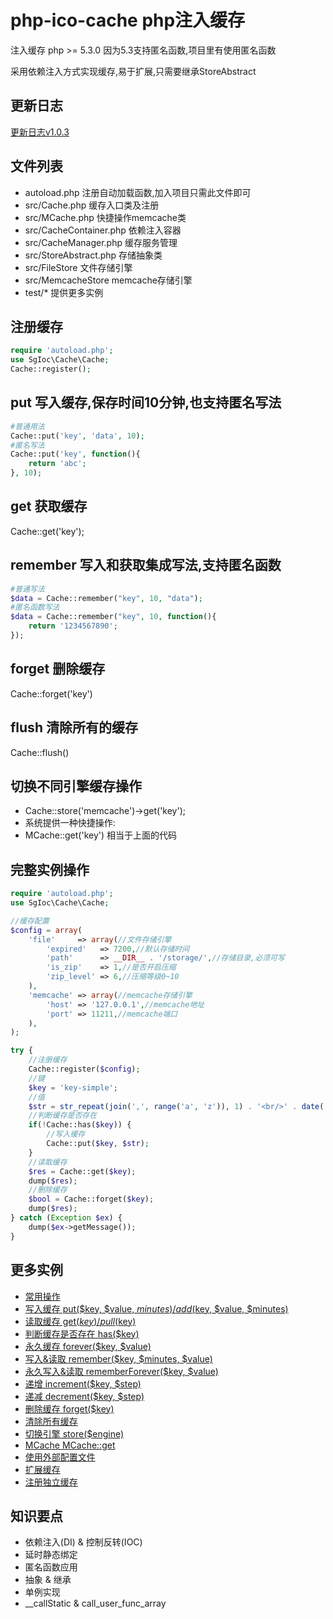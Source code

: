 # php-ico-cache php注入缓存

注入缓存 php >= 5.3.0 因为5.3支持匿名函数,项目里有使用匿名函数

采用依赖注入方式实现缓存,易于扩展,只需要继承StoreAbstract


## 更新日志
[更新日志v1.0.3](CHANGELOG.md)

## 文件列表
- autoload.php 注册自动加载函数,加入项目只需此文件即可
- src/Cache.php 缓存入口类及注册
- src/MCache.php 快捷操作memcache类
- src/CacheContainer.php 依赖注入容器
- src/CacheManager.php 缓存服务管理
- src/StoreAbstract.php 存储抽象类
- src/FileStore 文件存储引擎
- src/MemcacheStore memcache存储引擎
- test/* 提供更多实例

## 注册缓存
```php
require 'autoload.php';
use SgIoc\Cache\Cache;
Cache::register();
```

## put 写入缓存,保存时间10分钟,也支持匿名写法
```php
#普通用法
Cache::put('key', 'data', 10);
#匿名写法
Cache::put('key', function(){
    return 'abc';
}, 10);
```

## get 获取缓存
Cache::get('key');

## remember 写入和获取集成写法,支持匿名函数
```php
#普通写法
$data = Cache::remember("key", 10, "data");
#匿名函数写法 
$data = Cache::remember("key", 10, function(){  
    return '1234567890';
});
```

## forget 删除缓存
Cache::forget('key')

## flush 清除所有的缓存
Cache::flush()

## 切换不同引擎缓存操作
- Cache::store('memcache')->get('key');
- 系统提供一种快捷操作:
- MCache::get('key') 相当于上面的代码



## 完整实例操作
```php
require 'autoload.php';
use SgIoc\Cache\Cache;

//缓存配置
$config = array(
    'file'     => array(//文件存储引擎
        'expired'   => 7200,//默认存储时间
        'path'      => __DIR__ . '/storage/',//存储目录,必须可写
        'is_zip'    => 1,//是否开启压缩
        'zip_level' => 6,//压缩等级0~10
    ),
    'memcache' => array(//memcache存储引擎
        'host' => '127.0.0.1',//memcache地址
        'port' => 11211,//memcache端口
    ),
);

try {
    //注册缓存
    Cache::register($config);
    //键
    $key = 'key-simple';
    //值
    $str = str_repeat(join(',', range('a', 'z')), 1) . '<br/>' . date('H:i:s');
    //判断缓存是否存在
    if(!Cache::has($key)) {
        //写入缓存
        Cache::put($key, $str);
    }
    //读取缓存
    $res = Cache::get($key);
    dump($res);
    //删除缓存
    $bool = Cache::forget($key);
    dump($res);
} catch (Exception $ex) {
    dump($ex->getMessage());
}
```


## 更多实例
- [常用操作](test/exa-simple.php)
- [写入缓存 put($key, $value, $minutes)/add($key, $value, $minutes)](test/exa-add-put.php)
- [读取缓存 get($key)/pull($key)](test/exa-get-pull.php)
- [判断缓存是否存在 has($key)](test/exa-has.php)
- [永久缓存 forever($key, $value)](test/exa-forever.php)
- [写入&读取 remember($key, $minutes, $value)](test/exa-remember.php)
- [永久写入&读取 rememberForever($key, $value)](test/exa-rememberForever.php)
- [递增 increment($key, $step)](test/exa-increment.php)
- [递减 decrement($key, $step)](test/exa-decrement.php)
- [删除缓存 forget($key)](test/exa-forget.php)
- [清除所有缓存](test/exa-flush.php)
- [切换引擎 store($engine)](test/exa-store.php)
- [MCache MCache::get](test/exa-mcache.php)
- [使用外部配置文件](test/exa-config.php)
- [扩展缓存](test/exa-extends.php)
- [注册独立缓存](test/exa-register.php)

## 知识要点
- 依赖注入(DI) & 控制反转(IOC)
- 延时静态绑定
- 匿名函数应用
- 抽象 & 继承
- 单例实现
- __callStatic & call_user_func_array